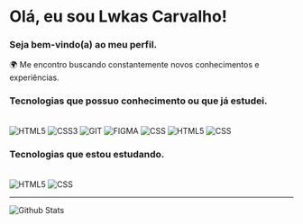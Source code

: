 # Olá, eu sou Lwkas Carvalho!

### Seja bem-vindo(a) ao meu perfil.

🌍 Me encontro buscando constantemente novos conhecimentos e experiências. 

### Tecnologias que possuo conhecimento ou que já estudei.

<div style="display: inline_block"><br> 
  <img align="center" alt="HTML5" src="https://img.shields.io/badge/HTML5-red?style=for-the-badge&logo=html5&logoColor=white">
  <img align="center" alt="CSS3" src="https://img.shields.io/badge/CSS3-1572B6?style=for-the-badge&logo=css3&logoColor=white">
  <img align="center" alt="GIT" src="https://img.shields.io/badge/GIT-gray?style=for-the-badge&logo=git&logoColor=white">
  <img align="center" alt="FIGMA" src="https://img.shields.io/badge/Figma-purple?style=for-the-badge&logo=figma&logoColor=white">
  <img align="center" alt="CSS" src="https://img.shields.io/badge/C%2B%2B-brown?style=for-the-badge&logo=c%2B%2B&logoColor=white">
  <img align="center" alt="HTML5" src="https://img.shields.io/badge/C-indigo?style=for-the-badge&logo=c&logoColor=white">
  <img align="center" alt="CSS" src="https://img.shields.io/badge/Python-14354C?style=for-the-badge&logo=python&logoColor=white">
</div>

### Tecnologias que estou estudando.

<div style="display: inline_block"><br> 
  <img align="center" alt="HTML5" src="https://img.shields.io/badge/JavaScript-F7DF1E?style=for-the-badge&logo=javascript&logoColor=black">
  
  <img align="center" alt="CSS" src="https://img.shields.io/badge/React-20232A?style=for-the-badge&logo=react&logoColor=61DAFB">
</div>

---

![Github Stats](https://github-readme-stats.vercel.app/api?username=llwkascarvalho&show_icons=true&theme=github_dark)

